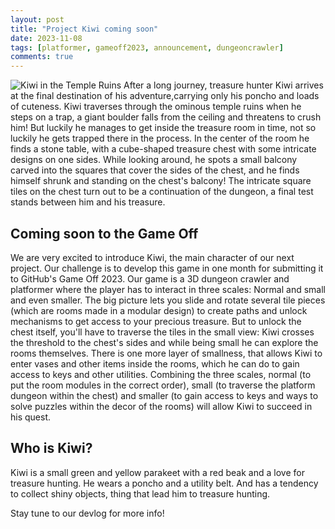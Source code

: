 ```yaml
---
layout: post
title: "Project Kiwi coming soon"
date: 2023-11-08
tags: [platformer, gameoff2023, announcement, dungeoncrawler]
comments: true
---
```


![Kiwi in the Temple Ruins](https://ies-rafael-alberti.github.io/gameoff2023/assets/img/kiwi_teaser_lowres.jpg)
After a long journey, treasure hunter Kiwi arrives at the final destination of his adventure,carrying only his poncho and loads of cuteness. Kiwi traverses through the ominous temple ruins when he steps on a trap, a giant boulder falls from the ceiling and threatens to crush him! But luckily he manages to get inside the treasure room in time, not so luckily he gets trapped there in the process. In the center of the room he finds a stone table, with a cube-shaped treasure chest with some intricate designs on one sides. While looking around, he spots a small balcony carved into the squares that cover the sides of the chest, and he finds himself shrunk and standing on the chest's balcony! The intricate square tiles on the chest turn out to be a continuation of the dungeon, a final test stands between him and his treasure.

## Coming soon to the Game Off

We are very excited to introduce Kiwi, the main character of our next project. Our challenge is to develop this game in one month for submitting it to GitHub's Game Off 2023. Our game is a 3D dungeon crawler and platformer where the player has to interact in three scales: Normal and small and even smaller. The big picture lets you slide and rotate several tile pieces (which are rooms made in a modular design) to create paths and unlock mechanisms to get access to your precious treasure. But to unlock the chest itself, you'll have to traverse the tiles in the small view: Kiwi crosses the threshold to the chest's sides and while being small he can explore the rooms themselves. There is one more layer of smallness, that allows Kiwi to enter vases and other items inside the rooms, which he can do to gain access to keys and other utilities. Combining the three scales, normal (to put the room modules in the correct order), small (to traverse the platform dungeon within the chest) and smaller (to gain access to keys and ways to solve puzzles within the decor of the rooms) will allow Kiwi to succeed in his quest.

## Who is Kiwi?

Kiwi is a small green and yellow parakeet with a red beak and a love for treasure hunting. He wears a poncho and a utility belt. And has a tendency to collect shiny objects, thing that lead him to treasure hunting. 

Stay tune to our devlog for more info!
